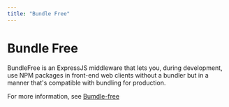 ```yaml
---
title: "Bundle Free"
---
```

# Bundle Free

BundleFree is an ExpressJS middleware that lets you, 
during development, use NPM packages in front-end web 
clients without a bundler but in a manner that's 
compatible with bundling for production.

For more information, see [Bumdle-free](https://github.com/codeonlyjs/bundle-free)


